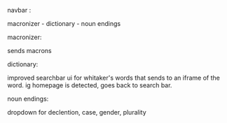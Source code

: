 navbar :

macronizer - dictionary - noun endings

macronizer:

sends macrons

dictionary:

improved searchbar ui for whitaker's words that sends to an iframe of the word. ig homepage is detected, goes back to search bar.

noun endings:

dropdown for declention, case, gender, plurality